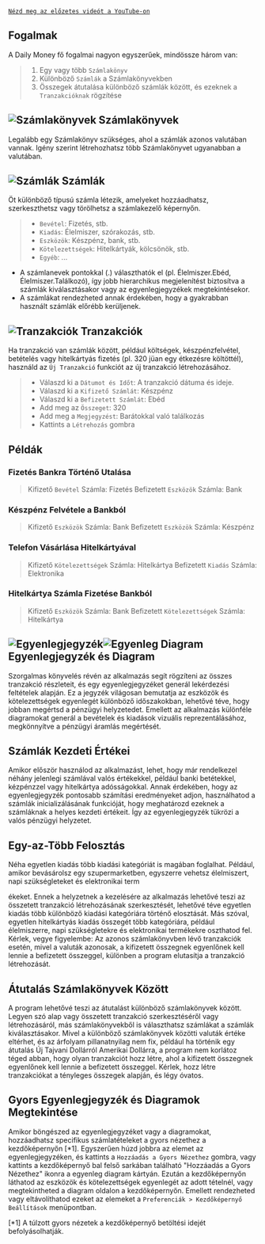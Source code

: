 
[`Nézd meg az előzetes videót a YouTube-on`](https://youtu.be/uN3GkA_Afuw)

## Fogalmak

A Daily Money fő fogalmai nagyon egyszerűek, mindössze három van:

> 1. Egy vagy több `Számlakönyv`
> 2. Különböző `Számlák` a Számlakönyvekben
> 3. Összegek átutalása különböző számlák között, és ezeknek a `Tranzakcióknak` rögzítése

## ![Számlakönyvek](icon:///notebook-multiple) Számlakönyvek

Legalább egy Számlakönyv szükséges, ahol a számlák azonos valutában vannak. Igény szerint létrehozhatsz több Számlakönyvet ugyanabban a valutában.

## ![Számlák](icon:///bookmark-multiple) Számlák

Öt különböző típusú számla létezik, amelyeket hozzáadhatsz, szerkeszthetsz vagy törölhetsz a számlakezelő képernyőn.

> - `Bevétel`: Fizetés, stb.
> - `Kiadás`: Élelmiszer, szórakozás, stb.
> - `Eszközök`: Készpénz, bank, stb.
> - `Kötelezettségek`: Hitelkártyák, kölcsönök, stb.
> - `Egyéb`: ...

* A számlanevek pontokkal (.) választhatók el (pl. Élelmiszer.Ebéd, Élelmiszer.Találkozó), így jobb hierarchikus megjelenítést biztosítva a számlák kiválasztásakor vagy az egyenlegjegyzékek megtekintésekor.
* A számlákat rendezheted annak érdekében, hogy a gyakrabban használt számlák előrébb kerüljenek.

## ![Tranzakciók](icon:///receipt) Tranzakciók

Ha tranzakció van számlák között, például költségek, készpénzfelvétel, betételés vagy hitelkártyás fizetés (pl. 320 jüan egy étkezésre költöttél), használd az `Új Tranzakció` funkciót az új tranzakció létrehozásához.
> - Válaszd ki a `Dátumot és Időt`: A tranzakció dátuma és ideje.
> - Válaszd ki a `Kifizető Számlát`: Készpénz
> - Válaszd ki a `Befizetett Számlát`: Ebéd
> - Add meg az `Összeget`: 320
> - Add meg a `Megjegyzést`: Barátokkal való találkozás
> - Kattints a `Létrehozás` gombra

## Példák

### Fizetés Bankra Történő Utalása

> Kifizető `Bevétel` Számla: Fizetés
> Befizetett `Eszközök` Számla: Bank

### Készpénz Felvétele a Bankból

> Kifizető `Eszközök` Számla: Bank
> Befizetett `Eszközök` Számla: Készpénz

### Telefon Vásárlása Hitelkártyával

> Kifizető `Kötelezettségek` Számla: Hitelkártya
> Befizetett `Kiadás` Számla: Elektronika

### Hitelkártya Számla Fizetése Bankból

> Kifizető `Eszközök` Számla: Bank
> Befizetett `Kötelezettségek` Számla: Hitelkártya

## ![Egyenlegjegyzék](icon:///scale-balance)![Egyenleg Diagram](icon:///chart-pie) Egyenlegjegyzék és Diagram

Szorgalmas könyvelés révén az alkalmazás segít rögzíteni az összes tranzakció részleteit, és egy egyenlegjegyzéket generál lekérdezési feltételek alapján. Ez a jegyzék világosan bemutatja az eszközök és kötelezettségek egyenlegét különböző időszakokban, lehetővé téve, hogy jobban megértsd a pénzügyi helyzetedet. Emellett az alkalmazás különféle diagramokat generál a bevételek és kiadások vizuális reprezentálásához, megkönnyítve a pénzügyi áramlás megértését.

## Számlák Kezdeti Értékei

Amikor először használod az alkalmazást, lehet, hogy már rendelkezel néhány jelenlegi számlával valós értékekkel, például banki betétekkel, kézpénzzel vagy hitelkártya adósságokkal. Annak érdekében, hogy az egyenlegjegyzék pontosabb számítási eredményeket adjon, használhatod a számlák inicializálásának funkcióját, hogy meghatározd ezeknek a számláknak a helyes kezdeti értékeit. Így az egyenlegjegyzék tükrözi a valós pénzügyi helyzetet.

## Egy-az-Több Felosztás

Néha egyetlen kiadás több kiadási kategóriát is magában foglalhat. Például, amikor bevásárolsz egy szupermarketben, egyszerre vehetsz élelmiszert, napi szükségleteket és elektronikai term

ékeket. Ennek a helyzetnek a kezelésére az alkalmazás lehetővé teszi az összetett tranzakció létrehozásának szerkesztését, lehetővé téve egyetlen kiadás több különböző kiadási kategóriára történő elosztását. Más szóval, egyetlen hitelkártyás kiadás összegét több kategóriára, például élelmiszerre, napi szükségletekre és elektronikai termékekre oszthatod fel. Kérlek, vegye figyelembe: Az azonos számlakönyvben lévő tranzakciók esetén, mivel a valuták azonosak, a kifizetett összegnek egyenlőnek kell lennie a befizetett összeggel, különben a program elutasítja a tranzakció létrehozását.

## Átutalás Számlakönyvek Között

A program lehetővé teszi az átutalást különböző számlakönyvek között. Legyen szó alap vagy összetett tranzakció szerkesztéséről vagy létrehozásáról, más számlakönyvekből is választhatsz számlákat a számlák kiválasztásakor. Mivel a különböző számlakönyvek közötti valuták értéke eltérhet, és az árfolyam pillanatnyilag nem fix, például ha történik egy átutalás Új Tajvani Dollárról Amerikai Dollárra, a program nem korlátoz téged abban, hogy olyan tranzakciót hozz létre, ahol a kifizetett összegnek egyenlőnek kell lennie a befizetett összeggel. Kérlek, hozz létre tranzakciókat a tényleges összegek alapján, és légy óvatos.

## Gyors Egyenlegjegyzék és Diagramok Megtekintése

Amikor böngészed az egyenlegjegyzéket vagy a diagramokat, hozzáadhatsz specifikus számlatételeket a gyors nézethez a kezdőképernyőn [*1]. Egyszerűen húzd jobbra az elemet az egyenlegjegyzéken, és kattints a `Hozzáadás a Gyors Nézethez` gombra, vagy kattints a kezdőképernyő bal felső sarkában található "Hozzáadás a Gyors Nézethez" ikonra a egyenleg diagram kártyán. Ezután a kezdőképernyőn láthatod az eszközök és kötelezettségek egyenlegét az adott tételnél, vagy megtekintheted a diagram oldalon a kezdőképernyőn. Emellett rendezheted vagy eltávolíthatod ezeket az elemeket a `Preferenciák > Kezdőképernyő Beállítások` menüpontban.

[*1] A túlzott gyors nézetek a kezdőképernyő betöltési idejét befolyásolhatják.